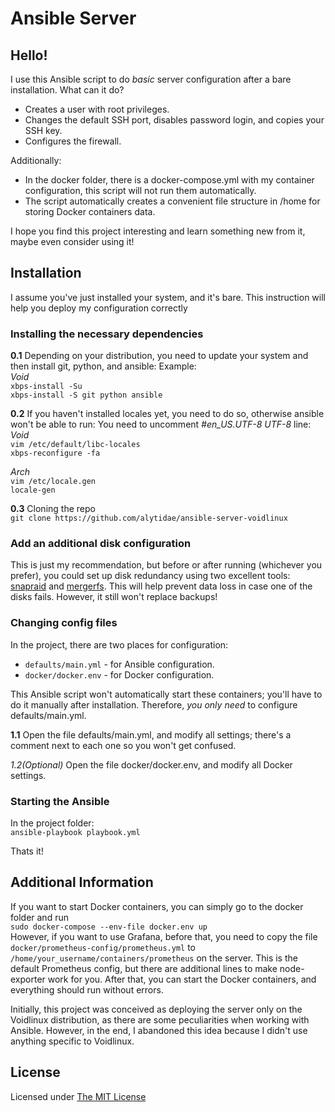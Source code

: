 # Ansible Server
## Hello! 
I use this Ansible script to do *basic* server configuration after a bare installation. What can it do?

* Creates a user with root privileges.
* Changes the default SSH port, disables password login, and copies your SSH key.
* Configures the firewall.

Additionally:

* In the docker folder, there is a docker-compose.yml with my container configuration, this script will not run them automatically.
* The script automatically creates a convenient file structure in /home for storing Docker containers data.

I hope you find this project interesting and learn something new from it, maybe even consider using it!

## Installation
I assume you've just installed your system, and it's bare. This instruction will help you deploy my configuration correctly

### Installing the necessary dependencies
**0.1** Depending on your distribution, you need to update your system and then install git, python, and ansible:
Example:\
*Void*\
`xbps-install -Su`\
`xbps-install -S git python ansible`

**0.2** If you haven't installed locales yet, you need to do so, otherwise ansible won't be able to run:
You need to uncomment *#en_US.UTF-8 UTF-8* line:\
*Void*\
`vim /etc/default/libc-locales`\
`xbps-reconfigure -fa`

*Arch*\
`vim /etc/locale.gen`\
`locale-gen`

**0.3** Cloning the repo\
`git clone https://github.com/alytidae/ansible-server-voidlinux`

### Add an additional disk configuration
This is just my recommendation, but before or after running (whichever you prefer), you could set
up disk redundancy using two excellent tools: [snapraid](https://www.snapraid.it/) and [mergerfs](https://github.com/trapexit/mergerfs). 
This will help prevent data loss in case one of the disks fails. However, it still won't replace backups!

### Changing config files
In the project, there are two places for configuration:

* `defaults/main.yml` - for Ansible configuration.
* `docker/docker.env` - for Docker configuration.

This Ansible script won't automatically start these containers; you'll have to do it manually after installation. Therefore, *you only need* to configure defaults/main.yml.

**1.1** Open the file defaults/main.yml, and modify all settings; there's a comment next to each one so you won't get confused.

*1.2(Optional)* Open the file docker/docker.env, and modify all Docker settings.

### Starting the Ansible
In the project folder:\
`ansible-playbook playbook.yml`

Thats it! 

## Additional Information

If you want to start Docker containers, you can simply go to the docker folder and run\
`sudo docker-compose --env-file docker.env up` \
However, if you want to use Grafana, before that, you need to copy the file 
`docker/prometheus-config/prometheus.yml` to `/home/your_username/containers/prometheus` on the server. 
This is the default Prometheus config, but there are additional lines to make node-exporter work for you. 
After that, you can start the Docker containers, and everything should run without errors.

Initially, this project was conceived as deploying the server only on the Voidlinux
distribution, as there are some peculiarities when working with Ansible. 
However, in the end, I abandoned this idea because I didn't use anything specific to Voidlinux.

## License
Licensed under [The MIT License](https://opensource.org/license/mit/)
